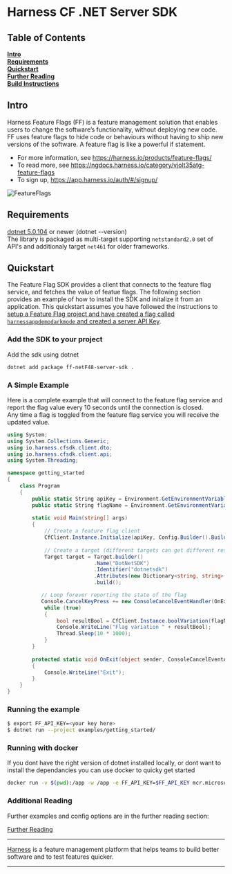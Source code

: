 Harness CF .NET Server SDK
========================

## Table of Contents
**[Intro](#Intro)**<br>
**[Requirements](#Requirements)**<br>
**[Quickstart](#Quickstart)**<br>
**[Further Reading](docs/further_reading.md)**<br>
**[Build Instructions](docs/build.md)**<br>


## Intro

Harness Feature Flags (FF) is a feature management solution that enables users to change the software’s functionality, without deploying new code. FF uses feature flags to hide code or behaviours without having to ship new versions of the software. A feature flag is like a powerful if statement.
* For more information, see https://harness.io/products/feature-flags/
* To read more, see https://ngdocs.harness.io/category/vjolt35atg-feature-flags
* To sign up, https://app.harness.io/auth/#/signup/

![FeatureFlags](https://github.com/harness/ff-python-server-sdk/raw/main/docs/images/ff-gui.png)

## Requirements

[dotnet 5.0.104](https://docs.microsoft.com/en-us/nuget/quickstart/install-and-use-a-package-using-the-dotnet-cli) or newer (dotnet --version)<br>
The library is packaged as multi-target supporting `netstandard2.0` set of API's and additionaly target `net461` for older frameworks.


## Quickstart
The Feature Flag SDK provides a client that connects to the feature flag service, and fetches the value
of featue flags.   The following section provides an example of how to install the SDK and initalize it from
an application.
This quickstart assumes you have followed the instructions to [setup a Feature Flag project and have created a flag called `harnessappdemodarkmode` and created a server API Key](https://ngdocs.harness.io/article/1j7pdkqh7j-create-a-feature-flag#step_1_create_a_project).


### Add the SDK to your project
Add the sdk using dotnet
```bash
dotnet add package ff-netF48-server-sdk .
```

### A Simple Example
Here is a complete example that will connect to the feature flag service and report the flag value every 10 seconds until the connection is closed.  
Any time a flag is toggled from the feature flag service you will receive the updated value.

```c#
using System;
using System.Collections.Generic;
using io.harness.cfsdk.client.dto;
using io.harness.cfsdk.client.api;
using System.Threading;

namespace getting_started
{
    class Program
    {
        public static String apiKey = Environment.GetEnvironmentVariable("FF_API_KEY");
        public static String flagName = Environment.GetEnvironmentVariable("FF_FLAG_NAME") is string v && v.Length > 0 ? v : "harnessappdemodarkmode";
        
        static void Main(string[] args)
        {
            // Create a feature flag client
            CfClient.Instance.Initialize(apiKey, Config.Builder().Build());
            
            // Create a target (different targets can get different results based on rules)
            Target target = Target.builder()
                            .Name("DotNetSDK") 
                            .Identifier("dotnetsdk")
                            .Attributes(new Dictionary<string, string>(){{"location", "emea"}})
                            .build();

           // Loop forever reporting the state of the flag
           Console.CancelKeyPress += new ConsoleCancelEventHandler(OnExit);
            while (true)
            {
                bool resultBool = CfClient.Instance.boolVariation(flagName, target, false);
                Console.WriteLine("Flag variation " + resultBool);
                Thread.Sleep(10 * 1000);
            }
        }
        
        protected static void OnExit(object sender, ConsoleCancelEventArgs args)
        {
            Console.WriteLine("Exit");
        }
    }
}

```

### Running the example

```bash
$ export FF_API_KEY=<your key here>
$ dotnet run --project examples/getting_started/
```

### Running with docker
If you dont have the right version of dotnet installed locally, or dont want to install the dependancies you can
use docker to quicky get started

```bash
docker run -v $(pwd):/app -w /app -e FF_API_KEY=$FF_API_KEY mcr.microsoft.com/dotnet/sdk:5.0 dotnet run --project examples/getting_started/
```

### Additional Reading

Further examples and config options are in the further reading section:

[Further Reading](docs/further_reading.md)


-------------------------
[Harness](https://www.harness.io/) is a feature management platform that helps teams to build better software and to
test features quicker.

-------------------------
